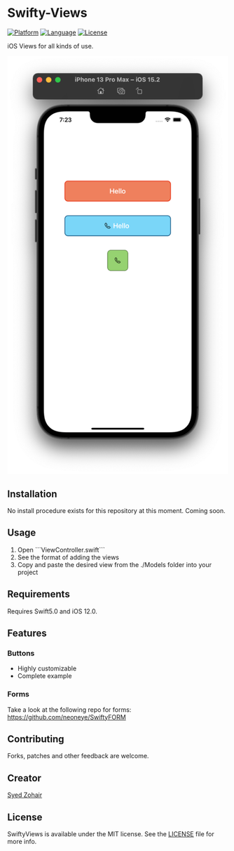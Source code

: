 # Swifty-Views

[![Platform](http://img.shields.io/badge/platform-iOS-blue.svg?style=flat)](https://developer.apple.com/iphone/index.action)
[![Language](http://img.shields.io/badge/language-Swift-brightgreen.svg?style=flat)](https://developer.apple.com/swift)
[![License](http://img.shields.io/badge/license-MIT-lightgrey.svg?style=flat)](http://mit-license.org)

iOS Views for all kinds of use.

![sample](Screenshots/2.png)

## Installation

No install procedure exists for this repository at this moment.
Coming soon.

## Usage

<ol>
<li>Open ```ViewController.swift```</li>
<li>See the format of adding the views</li>
<li>Copy and paste the desired view from the ./Models folder into your project</li>
</ol>

## Requirements

Requires Swift5.0 and iOS 12.0.

## Features

### Buttons
- Highly customizable
- Complete example

### Forms
Take a look at the following repo for forms: https://github.com/neoneye/SwiftyFORM

## Contributing

Forks, patches and other feedback are welcome.

## Creator

[Syed Zohair](https://github.com/zohairhadi)

## License

SwiftyViews is available under the MIT license. See the [LICENSE](./LICENSE) file for more info.
